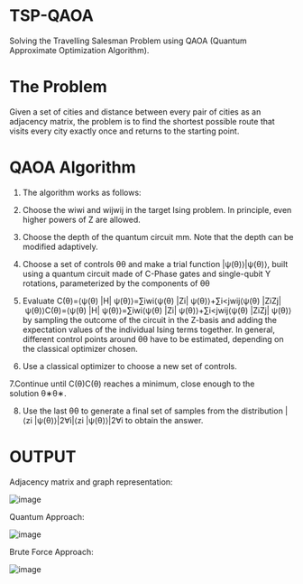 # TSP-QAOA
Solving the Travelling Salesman Problem using QAOA (Quantum Approximate Optimization Algorithm). 

# The Problem
Given a set of cities and distance between every pair of cities as an adjacency matrix, the problem is to find the shortest possible route that visits every city exactly once and returns to the starting point.

# QAOA Algorithm
1. The algorithm works as follows:
2. Choose the wiwi and wijwij in the target Ising problem. In principle, even higher powers of Z are allowed.
3. Choose the depth of the quantum circuit mm. Note that the depth can be modified adaptively.
4. Choose a set of controls θθ and make a trial function |ψ(θ)⟩|ψ(θ)⟩, built using a quantum circuit made of C-Phase gates and single-qubit Y rotations, parameterized by the components of θθ
5. Evaluate
C(θ)=⟨ψ(θ) |H| ψ(θ)⟩=∑iwi⟨ψ(θ) |Zi| ψ(θ)⟩+∑i<jwij⟨ψ(θ) |ZiZj| ψ(θ)⟩C(θ)=⟨ψ(θ) |H| ψ(θ)⟩=∑iwi⟨ψ(θ) |Zi| ψ(θ)⟩+∑i<jwij⟨ψ(θ) |ZiZj| ψ(θ)⟩
by sampling the outcome of the circuit in the Z-basis and adding the expectation values of the individual Ising terms together. In general, different control points around θθ have to be estimated, depending on the classical optimizer chosen.

6. Use a classical optimizer to choose a new set of controls.

7.Continue until C(θ)C(θ) reaches a minimum, close enough to the solution θ∗θ∗.

8. Use the last θθ to generate a final set of samples from the distribution |⟨zi |ψ(θ)⟩|2∀i|⟨zi |ψ(θ)⟩|2∀i to obtain the answer.


# OUTPUT
Adjacency matrix and graph representation:


![image](https://user-images.githubusercontent.com/35892971/144970727-c294dd2d-e6b4-476d-a4fc-869385d07ba0.png)

Quantum Approach:


![image](https://user-images.githubusercontent.com/35892971/144970780-8ab5f5ba-236a-4bbd-b8cb-451424ddbe76.png)

Brute Force Approach:


![image](https://user-images.githubusercontent.com/35892971/144970808-55f00135-ab66-4170-b2be-d64f7237d3ad.png)


